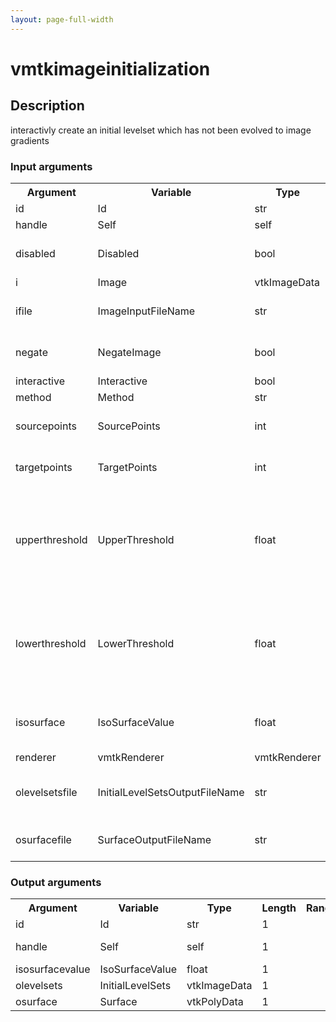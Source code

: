```yaml
---
layout: page-full-width
---
```

<h1>vmtkimageinitialization</h1>
<h2>Description</h2>
interactivly create an initial levelset which has not been evolved to image gradients
<h3>Input arguments</h3>
<table class="vmtkscripts">
<tr>
<th>Argument</th><th>Variable</th><th>Type</th><th>Length</th><th>Range</th><th>Default</th><th>Description</th>
</tr>
<tr><td>id</td><td>Id</td><td>str</td><td>1</td><td></td><td>0</td><td>script id</td>
</tr>
<tr><td>handle</td><td>Self</td><td>self</td><td>1</td><td></td><td></td><td>handle to self</td>
</tr>
<tr><td>disabled</td><td>Disabled</td><td>bool</td><td>1</td><td></td><td>0</td><td>disable execution and piping</td>
</tr>
<tr><td>i</td><td>Image</td><td>vtkImageData</td><td>1</td><td></td><td></td><td></td>
</tr>
<tr><td>ifile</td><td>ImageInputFileName</td><td>str</td><td>1</td><td></td><td></td><td>filename for the default Image reader</td>
</tr>
<tr><td>negate</td><td>NegateImage</td><td>bool</td><td>1</td><td></td><td>0</td><td>negate image values before initializing</td>
</tr>
<tr><td>interactive</td><td>Interactive</td><td>bool</td><td>1</td><td></td><td>1</td><td></td>
</tr>
<tr><td>method</td><td>Method</td><td>str</td><td>1</td><td>["isosurface","threshold","collidingfronts","fastmarching","seeds"]</td><td>collidingfronts</td><td></td>
</tr>
<tr><td>sourcepoints</td><td>SourcePoints</td><td>int</td><td>-1</td><td></td><td>[]</td><td>list of source point IJK coordinates</td>
</tr>
<tr><td>targetpoints</td><td>TargetPoints</td><td>int</td><td>-1</td><td></td><td>[]</td><td>list of target point IJK coordinates</td>
</tr>
<tr><td>upperthreshold</td><td>UpperThreshold</td><td>float</td><td>1</td><td></td><td>None</td><td>the value of the upper threshold to use for threshold, collidingfronts and fastmarching</td>
</tr>
<tr><td>lowerthreshold</td><td>LowerThreshold</td><td>float</td><td>1</td><td></td><td>None</td><td>the value of the upper threshold to use for threshold, collidingfronts and fastmarching</td>
</tr>
<tr><td>isosurface</td><td>IsoSurfaceValue</td><td>float</td><td>1</td><td></td><td>0.0</td><td>the isosurface value to adopt as the level set surface</td>
</tr>
<tr><td>renderer</td><td>vmtkRenderer</td><td>vmtkRenderer</td><td>1</td><td></td><td></td><td></td>
</tr>
<tr><td>olevelsetsfile</td><td>InitialLevelSetsOutputFileName</td><td>str</td><td>1</td><td></td><td></td><td>filename for the default InitialLevelSets writer</td>
</tr>
<tr><td>osurfacefile</td><td>SurfaceOutputFileName</td><td>str</td><td>1</td><td></td><td></td><td>filename for the default Surface writer</td>
</tr>
</table>
<h3>Output arguments</h3>
<table class="vmtkscripts">
<tr>
<th>Argument</th><th>Variable</th><th>Type</th><th>Length</th><th>Range</th><th>Default</th><th>Description</th>
</tr>
<tr><td>id</td><td>Id</td><td>str</td><td>1</td><td></td><td>0</td><td>script id</td>
</tr>
<tr><td>handle</td><td>Self</td><td>self</td><td>1</td><td></td><td></td><td>handle to self</td>
</tr>
<tr><td>isosurfacevalue</td><td>IsoSurfaceValue</td><td>float</td><td>1</td><td></td><td>0.0</td><td></td>
</tr>
<tr><td>olevelsets</td><td>InitialLevelSets</td><td>vtkImageData</td><td>1</td><td></td><td></td><td></td>
</tr>
<tr><td>osurface</td><td>Surface</td><td>vtkPolyData</td><td>1</td><td></td><td></td><td></td>
</tr>
</table>

